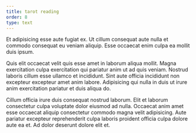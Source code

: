 ```yaml
---
title: tarot reading
order: 8
type: text
---
```


Et adipisicing esse aute fugiat ex. Ut cillum consequat aute nulla et commodo consequat eu veniam aliquip. Esse occaecat enim culpa ea mollit duis ipsum.

Quis elit occaecat velit quis esse amet in laborum aliqua mollit. Magna exercitation culpa exercitation qui pariatur anim ut ad quis veniam. Nostrud laboris cillum esse ullamco et incididunt. Sint aute officia incididunt non excepteur excepteur amet anim labore. Adipisicing qui nulla in duis ut irure anim exercitation pariatur et duis aliqua do.

Cillum officia irure duis consequat nostrud laborum. Elit et laborum consectetur culpa voluptate dolor eiusmod ad nulla. Occaecat anim amet esse occaecat aliquip consectetur commodo magna velit adipisicing. Aute pariatur excepteur reprehenderit culpa laboris proident officia culpa dolore aute ea et. Ad dolor deserunt dolore elit et.